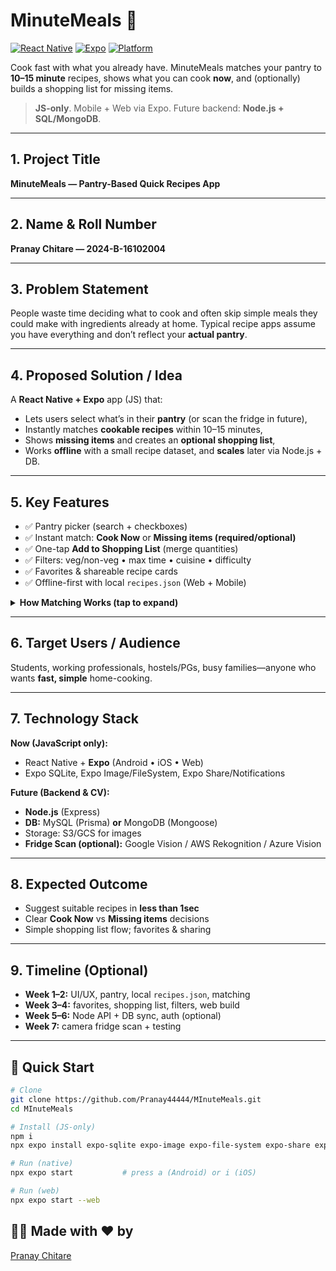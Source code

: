# MinuteMeals 🍳
[![React Native](https://img.shields.io/badge/React%20Native-JavaScript-blue)](https://reactnative.dev/)
[![Expo](https://img.shields.io/badge/Expo-Ready-000?logo=expo)](https://expo.dev/)
[![Platform](https://img.shields.io/badge/Android%20%7C%20iOS%20%7C%20Web-supported-success)]()

Cook fast with what you already have. MinuteMeals matches your pantry to **10–15 minute** recipes, shows what you can cook **now**, and (optionally) builds a shopping list for missing items.  
> **JS-only**. Mobile + Web via Expo. Future backend: **Node.js + SQL/MongoDB**.

---

## 1. Project Title
**MinuteMeals — Pantry-Based Quick Recipes App**

---

## 2. Name & Roll Number
**Pranay Chitare — 2024-B-16102004**

---

## 3. Problem Statement
People waste time deciding what to cook and often skip simple meals they could make with ingredients already at home. Typical recipe apps assume you have everything and don’t reflect your **actual pantry**.

---

## 4. Proposed Solution / Idea
A **React Native + Expo** app (JS) that:
- Lets users select what’s in their **pantry** (or scan the fridge in future),
- Instantly matches **cookable recipes** within 10–15 minutes,
- Shows **missing items** and creates an **optional shopping list**,
- Works **offline** with a small recipe dataset, and **scales** later via Node.js + DB.

---

## 5. Key Features
- ✅ Pantry picker (search + checkboxes)  
- ✅ Instant match: **Cook Now** or **Missing items (required/optional)**  
- ✅ One-tap **Add to Shopping List** (merge quantities)  
- ✅ Filters: veg/non-veg • max time • cuisine • difficulty  
- ✅ Favorites & shareable recipe cards  
- ✅ Offline-first with local `recipes.json` (Web + Mobile)

<details>
<summary><b>How Matching Works (tap to expand)</b></summary>

- Compare user pantry keys (lowercased) with each recipe’s ingredients.  
- Count **required vs optional** missing items.  
- Return recipes where `missingRequired ≤ maxMissing` and `minutes ≤ maxTime`.  
- Sort by `missingRequired ↑` then `minutes ↑`.

</details>

---

## 6. Target Users / Audience
Students, working professionals, hostels/PGs, busy families—anyone who wants **fast, simple** home-cooking.

---

## 7. Technology Stack
**Now (JavaScript only):**
- React Native + **Expo** (Android • iOS • Web)
- Expo SQLite, Expo Image/FileSystem, Expo Share/Notifications

**Future (Backend & CV):**
- **Node.js** (Express)  
- **DB:** MySQL (Prisma) **or** MongoDB (Mongoose)  
- Storage: S3/GCS for images  
- **Fridge Scan (optional):** Google Vision / AWS Rekognition / Azure Vision

---

## 8. Expected Outcome
- Suggest suitable recipes in **less than 1sec**
- Clear **Cook Now** vs **Missing items** decisions  
- Simple shopping list flow; favorites & sharing

---

## 9. Timeline (Optional)
- **Week 1–2:** UI/UX, pantry, local `recipes.json`, matching  
- **Week 3–4:** favorites, shopping list, filters, web build  
- **Week 5–6:** Node API + DB sync, auth (optional)  
- **Week 7:** camera fridge scan + testing

---

## 🚀 Quick Start
```bash
# Clone
git clone https://github.com/Pranay44444/MInuteMeals.git
cd MInuteMeals

# Install (JS-only)
npm i
npx expo install expo-sqlite expo-image expo-file-system expo-share expo-notifications

# Run (native)
npx expo start           # press a (Android) or i (iOS)

# Run (web)
npx expo start --web
```

## 👨‍💻 Made with ❤️ by

[Pranay Chitare](https://github.com/Pranay44444)

